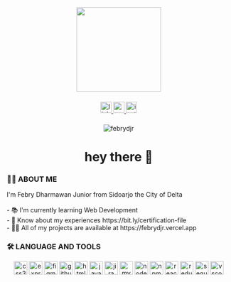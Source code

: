 <div align="center">
  <img height="190" src="https://media3.giphy.com/media/SpopD7IQN2gK3qN4jS/giphy.gif"  />
</div>

###

<div align="center">
  <a href="https://www.linkedin.com/in/febrydjr/" target="_blank">
    <img src="https://img.shields.io/static/v1?message=LinkedIn&logo=linkedin&label=&color=0077B5&logoColor=white&labelColor=&style=for-the-badge" height="25" alt="linkedin logo"  />
  </a>
  <a href="mailto:febrydj99@gmail.com" target="_blank">
    <img src="https://img.shields.io/static/v1?message=Gmail&logo=gmail&label=&color=D14836&logoColor=white&labelColor=&style=for-the-badge" height="25" alt="gmail logo"  />
  </a>
  <a href="https://www.instagram.com/febrydjr/" target="_blank">
    <img src="https://img.shields.io/static/v1?message=Instagram&logo=instagram&label=&color=E4405F&logoColor=white&labelColor=&style=for-the-badge" height="25" alt="instagram logo"  />
  </a>
</div>

###

<div align="center">
  <img src="https://komarev.com/ghpvc/?username=febrydjr&label=Visitors&color=921994&style=flat-square" alt="febrydjr" />
</div>

###

<h1 align="center">hey there 👋</h1>

###

<h3 align="left">👩‍💻  ABOUT ME</h3>
<p align="left">I'm Febry Dharmawan Junior from Sidoarjo the City of Delta<br><br>- 📚 I'm currently learning Web Development<br>- 📄 Know about my experiences https://bit.ly/certification-file<br>- 👨‍💻 All of my projects are available at https://febrydjr.vercel.app</p>

<!-- <br clear="both"> -->

<h3 align="left">🛠 LANGUAGE AND TOOLS</h3>
<div align="center">
  <img src="https://img.shields.io/badge/CSS3-1572B6?logo=css3&logoColor=white&style=for-the-badge" height="30" alt="css3 logo"  />
  
  <img src="https://img.shields.io/badge/Express-000000?logo=express&logoColor=white&style=for-the-badge" height="30" alt="express logo"  />
  
  <img src="https://img.shields.io/badge/Figma-F24E1E?logo=figma&logoColor=white&style=for-the-badge" height="30" alt="figma logo"  />
 
  <img src="https://img.shields.io/badge/GitHub-181717?logo=github&logoColor=white&style=for-the-badge" height="30" alt="github logo"  />
  
  <img src="https://img.shields.io/badge/HTML5-E34F26?logo=html5&logoColor=white&style=for-the-badge" height="30" alt="html5 logo"  />
  
  <img src="https://img.shields.io/badge/JavaScript-F7DF1E?logo=javascript&logoColor=black&style=for-the-badge" height="30" alt="javascript logo"  />
 
  <img src="https://img.shields.io/badge/Jira-0052CC?logo=jira&logoColor=white&style=for-the-badge" height="30" alt="jira logo"  />
   
  <img src="https://img.shields.io/badge/MySQL-4479A1?logo=mysql&logoColor=white&style=for-the-badge" height="30" alt="mysql logo"  />
  <img src="https://img.shields.io/badge/Node.js-339933?logo=nodedotjs&logoColor=white&style=for-the-badge" height="30" alt="nodejs logo"  />
  <img src="https://img.shields.io/badge/npm-CB3837?logo=npm&logoColor=white&style=for-the-badge" height="30" alt="npm logo"  />
  <img src="https://img.shields.io/badge/React-61DAFB?logo=react&logoColor=black&style=for-the-badge" height="30" alt="react logo"  />
  <img src="https://img.shields.io/badge/Redux-764ABC?logo=redux&logoColor=white&style=for-the-badge" height="30" alt="redux logo"  />
  <img src="https://img.shields.io/badge/Sequelize-52B0E7?logo=sequelize&logoColor=black&style=for-the-badge" height="30" alt="sequelize logo"  />
  <img src="https://img.shields.io/badge/Visual Studio Code-007ACC?logo=visualstudiocode&logoColor=white&style=for-the-badge" height="30" alt="vscode logo"  />
</div>

###
<!-- 
<h3 align="left">🔥 MY STATS</h3>

###

<div width="850px" align="center">
<img  width="275px"  align="center" src="https://github-readme-stats.vercel.app/api?username=febrydjr&show_icons=true&theme=dracula&locale=en" alt="febrydjr" />
<img   width="275px"  align="center" src="https://github-readme-stats.vercel.app/api/top-langs?username=febrydjr&show_icons=true&locale=en&layout=compact&theme=dracula" alt="febrydjr" />
<img  width="275px" align="center" src="https://github-readme-streak-stats.herokuapp.com/?user=febrydjr&theme=dracula" alt="febrydjr" />
   </div>
<!-- <div align="center">
  <img src="https://github-readme-stats.vercel.app/api?username=febrydjr&hide_title=false&hide_rank=false&show_icons=true&include_all_commits=true&count_private=true&disable_animations=false&theme=dracula&locale=en&hide_border=false&order=1" height="150" alt="stats graph"  />
  <img src="https://github-readme-stats.vercel.app/api/top-langs?username=febrydjr&locale=en&hide_title=false&layout=compact&card_width=320&langs_count=5&theme=dracula&hide_border=false&order=2" height="150" alt="languages graph"  />
  <img src="https://streak-stats.demolab.com?user=febrydjr&locale=en&mode=daily&theme=dracula&hide_border=false&border_radius=5&order=3" height="150" alt="streak graph"  />
</div> -->

###
